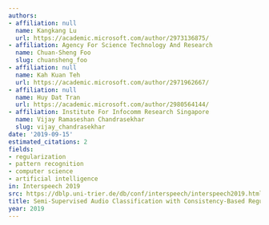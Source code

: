 ```yaml
---
authors:
- affiliation: null
  name: Kangkang Lu
  url: https://academic.microsoft.com/author/2973136875/
- affiliation: Agency For Science Technology And Research
  name: Chuan-Sheng Foo
  slug: chuansheng_foo
- affiliation: null
  name: Kah Kuan Teh
  url: https://academic.microsoft.com/author/2971962667/
- affiliation: null
  name: Huy Dat Tran
  url: https://academic.microsoft.com/author/2980564144/
- affiliation: Institute For Infocomm Research Singapore
  name: Vijay Ramaseshan Chandrasekhar
  slug: vijay_chandrasekhar
date: '2019-09-15'
estimated_citations: 2
fields:
- regularization
- pattern recognition
- computer science
- artificial intelligence
in: Interspeech 2019
src: https://dblp.uni-trier.de/db/conf/interspeech/interspeech2019.html#LuFTTC19
title: Semi-Supervised Audio Classification with Consistency-Based Regularization.
year: 2019
---
```

